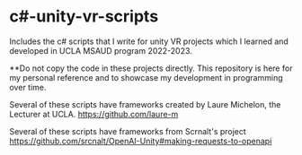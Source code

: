 # c#-unity-vr-scripts
Includes the c# scripts that I write for unity VR projects which I learned and developed in UCLA MSAUD program 2022-2023.

**Do not copy the code in these projects directly. This repository is here for my personal reference and to showcase my development in programming over time.

Several of these scripts have frameworks created by Laure Michelon, the Lecturer at UCLA.
https://github.com/laure-m

Several of these scripts have frameworks from Scrnalt's project
https://github.com/srcnalt/OpenAI-Unity#making-requests-to-openapi
